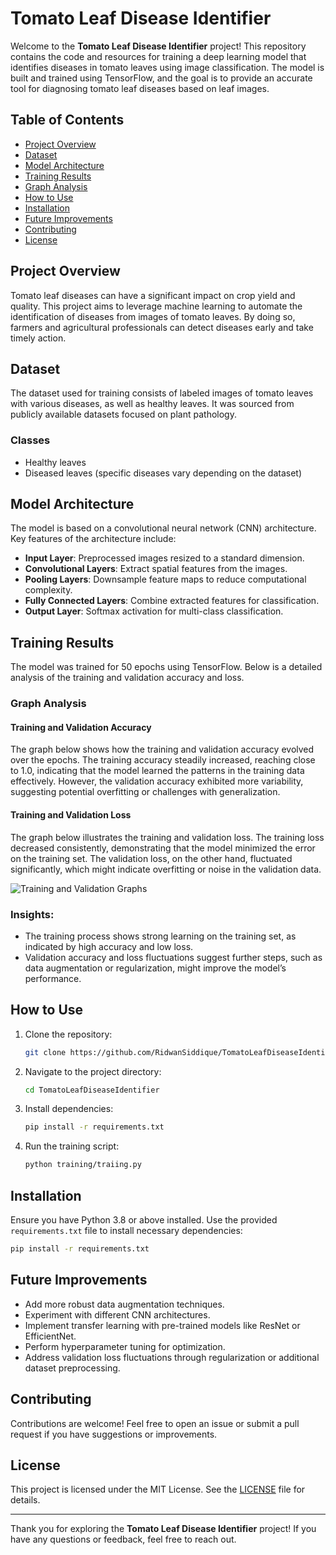 
# Tomato Leaf Disease Identifier

Welcome to the **Tomato Leaf Disease Identifier** project! This repository contains the code and resources for training a deep learning model that identifies diseases in tomato leaves using image classification. The model is built and trained using TensorFlow, and the goal is to provide an accurate tool for diagnosing tomato leaf diseases based on leaf images.

## Table of Contents
- [Project Overview](#project-overview)
- [Dataset](#dataset)
- [Model Architecture](#model-architecture)
- [Training Results](#training-results)
- [Graph Analysis](#graph-analysis)
- [How to Use](#how-to-use)
- [Installation](#installation)
- [Future Improvements](#future-improvements)
- [Contributing](#contributing)
- [License](#license)

## Project Overview
Tomato leaf diseases can have a significant impact on crop yield and quality. This project aims to leverage machine learning to automate the identification of diseases from images of tomato leaves. By doing so, farmers and agricultural professionals can detect diseases early and take timely action.

## Dataset
The dataset used for training consists of labeled images of tomato leaves with various diseases, as well as healthy leaves. It was sourced from publicly available datasets focused on plant pathology.

### Classes
- Healthy leaves
- Diseased leaves (specific diseases vary depending on the dataset)

## Model Architecture
The model is based on a convolutional neural network (CNN) architecture. Key features of the architecture include:
- **Input Layer**: Preprocessed images resized to a standard dimension.
- **Convolutional Layers**: Extract spatial features from the images.
- **Pooling Layers**: Downsample feature maps to reduce computational complexity.
- **Fully Connected Layers**: Combine extracted features for classification.
- **Output Layer**: Softmax activation for multi-class classification.

## Training Results
The model was trained for 50 epochs using TensorFlow. Below is a detailed analysis of the training and validation accuracy and loss.

### Graph Analysis
#### Training and Validation Accuracy
The graph below shows how the training and validation accuracy evolved over the epochs. The training accuracy steadily increased, reaching close to 1.0, indicating that the model learned the patterns in the training data effectively. However, the validation accuracy exhibited more variability, suggesting potential overfitting or challenges with generalization.

#### Training and Validation Loss
The graph below illustrates the training and validation loss. The training loss decreased consistently, demonstrating that the model minimized the error on the training set. The validation loss, on the other hand, fluctuated significantly, which might indicate overfitting or noise in the validation data.

![Training and Validation Graphs]((https://github.com/RidwanSiddique/TomatoLeafDiseaseIdentifier/blob/35cc0b3610ad93ad2cd44d33bfc56e716b9f3ec4/training/Figure_2.png))

### Insights:
- The training process shows strong learning on the training set, as indicated by high accuracy and low loss.
- Validation accuracy and loss fluctuations suggest further steps, such as data augmentation or regularization, might improve the model’s performance.

## How to Use
1. Clone the repository:
   ```bash
   git clone https://github.com/RidwanSiddique/TomatoLeafDiseaseIdentifier.git
   ```
2. Navigate to the project directory:
   ```bash
   cd TomatoLeafDiseaseIdentifier
   ```
3. Install dependencies:
   ```bash
   pip install -r requirements.txt
   ```
4. Run the training script:
   ```bash
   python training/traiing.py
   ```


## Installation
Ensure you have Python 3.8 or above installed. Use the provided `requirements.txt` file to install necessary dependencies:
```bash
pip install -r requirements.txt
```

## Future Improvements
- Add more robust data augmentation techniques.
- Experiment with different CNN architectures.
- Implement transfer learning with pre-trained models like ResNet or EfficientNet.
- Perform hyperparameter tuning for optimization.
- Address validation loss fluctuations through regularization or additional dataset preprocessing.

## Contributing
Contributions are welcome! Feel free to open an issue or submit a pull request if you have suggestions or improvements.

## License
This project is licensed under the MIT License. See the [LICENSE](LICENSE) file for details.

---
Thank you for exploring the **Tomato Leaf Disease Identifier** project! If you have any questions or feedback, feel free to reach out.
